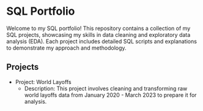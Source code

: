 # SQL Portfolio

Welcome to my SQL portfolio! This repository contains a collection of my SQL projects, showcasing my skills in data cleaning and exploratory data analysis (EDA). Each project includes detailed SQL scripts and explanations to demonstrate my approach and methodology.

## Projects

- Project: World Layoffs
  - Description: This project involves cleaning and transforming raw world layoffs data from January 2020 - March 2023 to prepare it for analysis.
